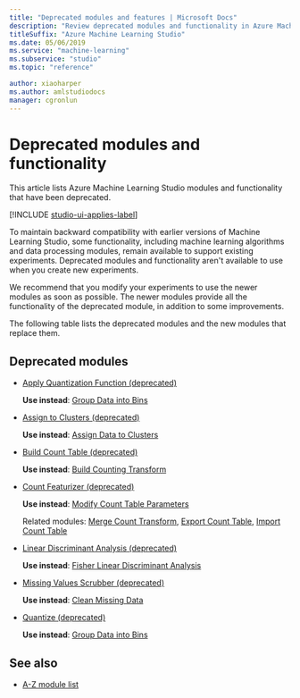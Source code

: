 ```yaml
---
title: "Deprecated modules and features | Microsoft Docs"
description: "Review deprecated modules and functionality in Azure Machine Learning Studio."
titleSuffix: "Azure Machine Learning Studio"
ms.date: 05/06/2019
ms.service: "machine-learning"
ms.subservice: "studio"
ms.topic: "reference"

author: xiaoharper
ms.author: amlstudiodocs
manager: cgronlun
---
```

# Deprecated modules and functionality

This article lists Azure Machine Learning Studio modules and functionality that have been deprecated.

[!INCLUDE [studio-ui-applies-label](../includes/studio-ui-applies-label.md)]

To maintain backward compatibility with earlier versions of Machine Learning Studio, some functionality, including machine learning algorithms and data processing modules, remain available to support existing experiments. Deprecated modules and functionality aren't available to use when you create new experiments.
 
We recommend that you modify your experiments to use the newer modules as soon as possible. The newer modules provide all the functionality of the deprecated module, in addition to some improvements.
 
The following table lists the deprecated modules and the new modules that replace them.
 
## Deprecated modules

- [Apply Quantization Function (deprecated)](apply-quantization-function-deprecated.md)

  **Use instead**: [Group Data into Bins](group-data-into-bins.md)
- [Assign to Clusters (deprecated)](assign-to-clusters-deprecated.md)

  **Use instead**: [Assign Data to Clusters](assign-data-to-clusters.md)
- [Build Count Table (deprecated)](build-count-table-deprecated.md)

  **Use instead**: [Build Counting Transform](build-counting-transform.md)
- [Count Featurizer (deprecated)](count-featurizer-deprecated.md)

  **Use instead**: [Modify Count Table Parameters](modify-count-table-parameters.md)  
  
  Related modules: [Merge Count Transform](merge-count-transform.md), [Export Count Table](export-count-table.md), [Import Count Table](import-count-table.md)
- [Linear Discriminant Analysis (deprecated)](linear-discriminant-analysis-deprecated.md)

  **Use instead**: [Fisher Linear Discriminant Analysis](fisher-linear-discriminant-analysis.md)
- [Missing Values Scrubber (deprecated)](missing-values-scrubber-deprecated.md)

  **Use instead**: [Clean Missing Data](clean-missing-data.md)
- [Quantize (deprecated)](quantize-deprecated.md)

  **Use instead**: [Group Data into Bins](group-data-into-bins.md)
 
## See also

- [A-Z module list](a-z-module-list.md)
